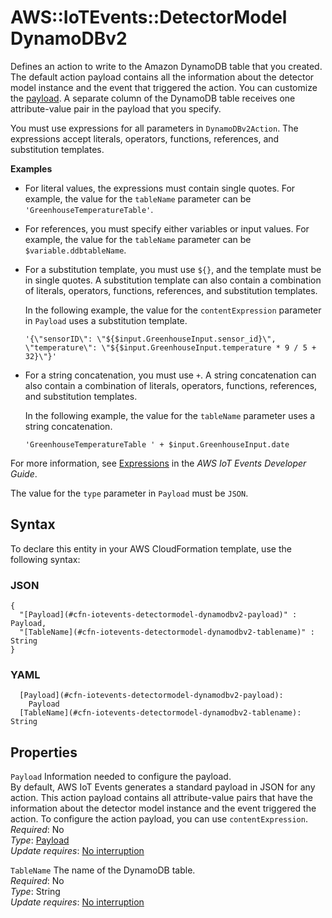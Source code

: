 # AWS::IoTEvents::DetectorModel DynamoDBv2<a name="aws-properties-iotevents-detectormodel-dynamodbv2"></a>

Defines an action to write to the Amazon DynamoDB table that you created\. The default action payload contains all the information about the detector model instance and the event that triggered the action\. You can customize the [payload](https://docs.aws.amazon.com/iotevents/latest/apireference/API_Payload.html)\. A separate column of the DynamoDB table receives one attribute\-value pair in the payload that you specify\.

You must use expressions for all parameters in `DynamoDBv2Action`\. The expressions accept literals, operators, functions, references, and substitution templates\.

**Examples**
+ For literal values, the expressions must contain single quotes\. For example, the value for the `tableName` parameter can be `'GreenhouseTemperatureTable'`\.
+ For references, you must specify either variables or input values\. For example, the value for the `tableName` parameter can be `$variable.ddbtableName`\.
+ For a substitution template, you must use `${}`, and the template must be in single quotes\. A substitution template can also contain a combination of literals, operators, functions, references, and substitution templates\.

  In the following example, the value for the `contentExpression` parameter in `Payload` uses a substitution template\. 

   `'{\"sensorID\": \"${$input.GreenhouseInput.sensor_id}\", \"temperature\": \"${$input.GreenhouseInput.temperature * 9 / 5 + 32}\"}'` 
+ For a string concatenation, you must use `+`\. A string concatenation can also contain a combination of literals, operators, functions, references, and substitution templates\.

  In the following example, the value for the `tableName` parameter uses a string concatenation\. 

   `'GreenhouseTemperatureTable ' + $input.GreenhouseInput.date` 

For more information, see [Expressions](https://docs.aws.amazon.com/iotevents/latest/developerguide/iotevents-expressions.html) in the *AWS IoT Events Developer Guide*\.

The value for the `type` parameter in `Payload` must be `JSON`\.

## Syntax<a name="aws-properties-iotevents-detectormodel-dynamodbv2-syntax"></a>

To declare this entity in your AWS CloudFormation template, use the following syntax:

### JSON<a name="aws-properties-iotevents-detectormodel-dynamodbv2-syntax.json"></a>

```
{
  "[Payload](#cfn-iotevents-detectormodel-dynamodbv2-payload)" : Payload,
  "[TableName](#cfn-iotevents-detectormodel-dynamodbv2-tablename)" : String
}
```

### YAML<a name="aws-properties-iotevents-detectormodel-dynamodbv2-syntax.yaml"></a>

```
  [Payload](#cfn-iotevents-detectormodel-dynamodbv2-payload): 
    Payload
  [TableName](#cfn-iotevents-detectormodel-dynamodbv2-tablename): String
```

## Properties<a name="aws-properties-iotevents-detectormodel-dynamodbv2-properties"></a>

`Payload`  <a name="cfn-iotevents-detectormodel-dynamodbv2-payload"></a>
Information needed to configure the payload\.  
By default, AWS IoT Events generates a standard payload in JSON for any action\. This action payload contains all attribute\-value pairs that have the information about the detector model instance and the event triggered the action\. To configure the action payload, you can use `contentExpression`\.  
*Required*: No  
*Type*: [Payload](aws-properties-iotevents-detectormodel-payload.md)  
*Update requires*: [No interruption](https://docs.aws.amazon.com/AWSCloudFormation/latest/UserGuide/using-cfn-updating-stacks-update-behaviors.html#update-no-interrupt)

`TableName`  <a name="cfn-iotevents-detectormodel-dynamodbv2-tablename"></a>
The name of the DynamoDB table\.  
*Required*: No  
*Type*: String  
*Update requires*: [No interruption](https://docs.aws.amazon.com/AWSCloudFormation/latest/UserGuide/using-cfn-updating-stacks-update-behaviors.html#update-no-interrupt)
